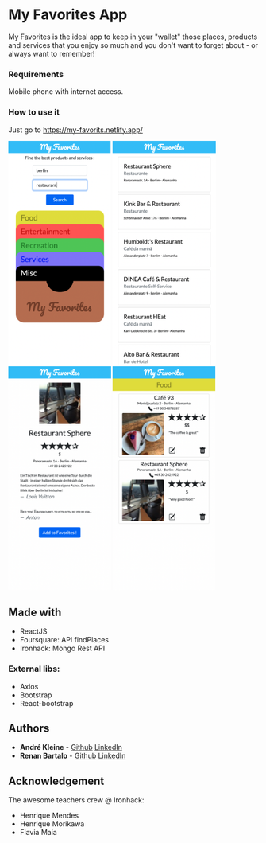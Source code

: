 # My Favorites App

My Favorites is the ideal app to keep in your "wallet" those places, products and services that you enjoy so much and you don't want to forget about - or always want to remember!

### Requirements

Mobile phone with internet access.

### How to use it

Just go to https://my-favorits.netlify.app/

<span>
<img src="https://github.com/andrekleine/frontend-react-app-complete-CRUD/blob/main/src/components/AppImgs/home.png" alt="app screen" height="450"/>
<img src="https://github.com/andrekleine/frontend-react-app-complete-CRUD/blob/main/src/components/AppImgs/list.png" alt="app screen" height="450"/>
<img src="https://github.com/andrekleine/frontend-react-app-complete-CRUD/blob/main/src/components/AppImgs/details.png" alt="app screen" height="450"/>
<img src="https://github.com/andrekleine/frontend-react-app-complete-CRUD/blob/main/src/components/AppImgs/favs.png" alt="app screen" height="450"/>
</span>

## Made with
* ReactJS
* Foursquare: API findPlaces
* Ironhack: Mongo Rest API


### External libs:
* Axios
* Bootstrap
* React-bootstrap
    
## Authors

* **André Kleine** - [Github](https://github.com/andrekleine) [LinkedIn](https://www.linkedin.com/in/andre-kleine-/)
* **Renan Bartalo** - [Github](https://github.com/RenanBartalo) [LinkedIn](https://www.linkedin.com/in/renan-bartalo-51709b8a/)

## Acknowledgement
The awesome teachers crew @ Ironhack:
* Henrique Mendes
* Henrique Morikawa
* Flavia Maia